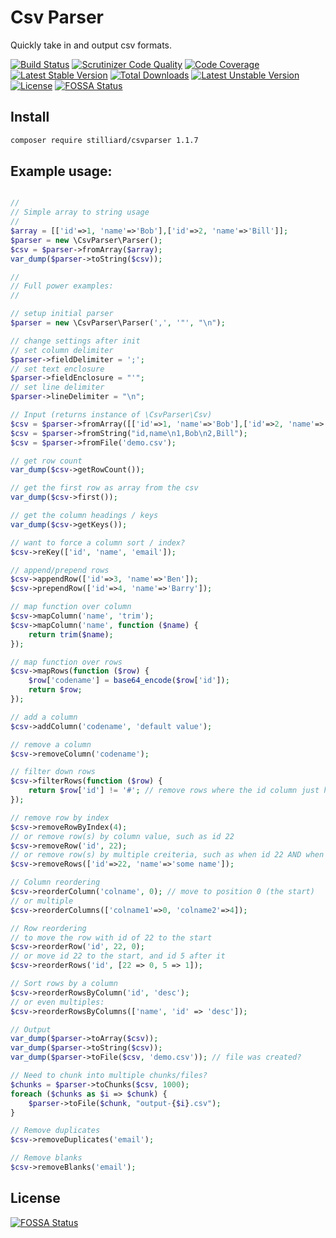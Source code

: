 # Csv Parser
Quickly take in and output csv formats.

[![Build Status](https://travis-ci.org/stilliard/CsvParser.png?branch=master)](https://travis-ci.org/stilliard/CsvParser)
[![Scrutinizer Code Quality](https://scrutinizer-ci.com/g/stilliard/CsvParser/badges/quality-score.png?s=3f821d3231d78e86c41c9cd9213c68f164bb53d6)](https://scrutinizer-ci.com/g/stilliard/CsvParser/)
[![Code Coverage](https://scrutinizer-ci.com/g/stilliard/CsvParser/badges/coverage.png?s=dbc9d91b767b84a1a649b5695b8a3cdce690684a)](https://scrutinizer-ci.com/g/stilliard/CsvParser/)
[![Latest Stable Version](https://poser.pugx.org/stilliard/csvparser/v/stable.png)](https://packagist.org/packages/stilliard/csvparser) [![Total Downloads](https://poser.pugx.org/stilliard/csvparser/downloads.png)](https://packagist.org/packages/stilliard/csvparser) [![Latest Unstable Version](https://poser.pugx.org/stilliard/csvparser/v/unstable.png)](https://packagist.org/packages/stilliard/csvparser) [![License](https://poser.pugx.org/stilliard/csvparser/license.png)](https://packagist.org/packages/stilliard/csvparser)
[![FOSSA Status](https://app.fossa.io/api/projects/git%2Bgithub.com%2Fstilliard%2FCsvParser.svg?type=shield)](https://app.fossa.io/projects/git%2Bgithub.com%2Fstilliard%2FCsvParser?ref=badge_shield)

## Install
```bash
composer require stilliard/csvparser 1.1.7
```

## Example usage:
```php

//
// Simple array to string usage
//
$array = [['id'=>1, 'name'=>'Bob'],['id'=>2, 'name'=>'Bill']];
$parser = new \CsvParser\Parser();
$csv = $parser->fromArray($array);
var_dump($parser->toString($csv));
```

```php
//
// Full power examples:
//

// setup initial parser
$parser = new \CsvParser\Parser(',', '"', "\n");

// change settings after init
// set column delimiter
$parser->fieldDelimiter = ';';
// set text enclosure
$parser->fieldEnclosure = "'";
// set line delimiter
$parser->lineDelimiter = "\n";

// Input (returns instance of \CsvParser\Csv)
$csv = $parser->fromArray([['id'=>1, 'name'=>'Bob'],['id'=>2, 'name'=>'Bill']]);
$csv = $parser->fromString("id,name\n1,Bob\n2,Bill");
$csv = $parser->fromFile('demo.csv');

// get row count
var_dump($csv->getRowCount());

// get the first row as array from the csv
var_dump($csv->first());

// get the column headings / keys
var_dump($csv->getKeys());

// want to force a column sort / index?
$csv->reKey(['id', 'name', 'email']);

// append/prepend rows
$csv->appendRow(['id'=>3, 'name'=>'Ben']);
$csv->prependRow(['id'=>4, 'name'=>'Barry']);

// map function over column
$csv->mapColumn('name', 'trim');
$csv->mapColumn('name', function ($name) {
    return trim($name);
});

// map function over rows
$csv->mapRows(function ($row) {
    $row['codename'] = base64_encode($row['id']);
    return $row;
});

// add a column
$csv->addColumn('codename', 'default value');

// remove a column
$csv->removeColumn('codename');

// filter down rows
$csv->filterRows(function ($row) {
    return $row['id'] != '#'; // remove rows where the id column just has a hash inside
});

// remove row by index
$csv->removeRowByIndex(4);
// or remove row(s) by column value, such as id 22
$csv->removeRow('id', 22);
// or remove row(s) by multiple creiteria, such as when id 22 AND when name is 'some name'
$csv->removeRows(['id'=>22, 'name'=>'some name']);

// Column reordering
$csv->reorderColumn('colname', 0); // move to position 0 (the start)
// or multiple
$csv->reorderColumns(['colname1'=>0, 'colname2'=>4]);

// Row reordering
// to move the row with id of 22 to the start
$csv->reorderRow('id', 22, 0);
// or move id 22 to the start, and id 5 after it
$csv->reorderRows('id', [22 => 0, 5 => 1]);

// Sort rows by a column
$csv->reorderRowsByColumn('id', 'desc');
// or even multiples:
$csv->reorderRowsByColumns(['name', 'id' => 'desc']);

// Output
var_dump($parser->toArray($csv));
var_dump($parser->toString($csv));
var_dump($parser->toFile($csv, 'demo.csv')); // file was created?

// Need to chunk into multiple chunks/files?
$chunks = $parser->toChunks($csv, 1000);
foreach ($chunks as $i => $chunk) {
    $parser->toFile($chunk, "output-{$i}.csv");
}

// Remove duplicates
$csv->removeDuplicates('email');

// Remove blanks
$csv->removeBlanks('email');

```

## License
[![FOSSA Status](https://app.fossa.io/api/projects/git%2Bgithub.com%2Fstilliard%2FCsvParser.svg?type=large)](https://app.fossa.io/projects/git%2Bgithub.com%2Fstilliard%2FCsvParser?ref=badge_large)
